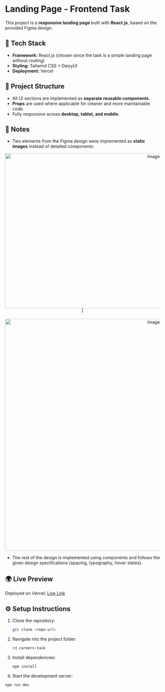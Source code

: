 # Landing Page - Frontend Task

This project is a **responsive landing page** built with **React.js**, based on the provided Figma design.

## 🚀 Tech Stack
- **Framework:** React.js (chosen since the task is a simple landing page without routing)
- **Styling:** Tailwind CSS + DaisyUI
- **Deployment:** Vercel

## 📂 Project Structure
- All UI sections are implemented as **separate reusable components**.
- **Props** are used where applicable for cleaner and more maintainable code.
- Fully responsive across **desktop, tablet, and mobile**.

## 📝 Notes
- Two elements from the Figma design were implemented as **static images** instead of detailed components:

<div align="center">
<img width="951" height="505" alt="Image" src="https://github.com/user-attachments/assets/9a810a4b-ba03-4b31-8784-fb736281ddec" />Ï
<br/><br/>
<img width="951" height="754" alt="Image" src="https://github.com/user-attachments/assets/5c6ca866-9caf-4759-9925-faf3280fc813" /></div>

- The rest of the design is implemented using components and follows the given design specifications (spacing, typography, hover states).

## 🌍 Live Preview
Deployed on Vercel: [Live Link](https://careers-task.vercel.app/)

## ⚙️ Setup Instructions
1. Clone the repository:
   ```bash
   git clone <repo-url>
   
1. Navigate into the project folder:
   ```bash
   cd careers-task

3. Install dependencies:
   ```bash
   npm install

4.  Start the development server:
   ```bash
   npm run dev







